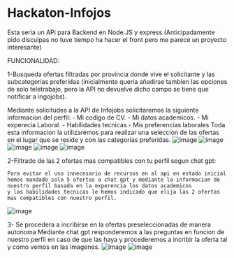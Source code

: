 # Hackaton-Infojos

Esta seria un APi para Backend en Node.JS y express.(Anticipadamente pido disculpas no tuve tiempo ha hacer el front pero me parece un proyecto interesante)

FUNCIONALIDAD:

1-Busqueda ofertas filtradas por provincia donde vive el solicitante y las subcategorias preferidas (inicialmente queria añadirse tambien las opciones de solo teletrabajo,
pero la API no devuelve dicho campo se tiene que notificar a ingojobs).

   Mediante solicitudes a la API de Infojobs solicitaremos la siguiente informacion del perfil:
      - Mi codigo de CV.
      - Mi datos academicos.
      - Mi experecia Laboral.
      - Habilidades tecnicas
      - Mis preferencias laborales
     Toda esta informacion la utilizaremos para realizar una seleccion de las ofertas en el lugar que se reside y con las categorias preferidas.
![image](https://github.com/AlvaroMartinFernandez/infojobs-hackaton/assets/91843474/8148e9f4-04e9-42bb-8ea4-a83aa3a54f74)
![image](https://github.com/AlvaroMartinFernandez/infojobs-hackaton/assets/91843474/c134a276-d084-43c7-97cc-b879803fef3f)
![image](https://github.com/AlvaroMartinFernandez/infojobs-hackaton/assets/91843474/e65fa25e-2ae2-457c-b4fa-40683a0b6190)
![image](https://github.com/AlvaroMartinFernandez/infojobs-hackaton/assets/91843474/7a68b7e2-7879-48f7-b7bc-4c5c6f983d47)
![image](https://github.com/AlvaroMartinFernandez/infojobs-hackaton/assets/91843474/643b3546-52b3-4236-bc4f-c52986f8acc8)



     
2-Filtrado de las 2 ofertas mas compatibles con tu perfil segun chat gpt:
  
    Para evitar el uso innecesario de recursos en al api en estado inicial hemos mandado solo 5 ofertas a chat gpt y mediante la informacion de nuestro perfil basada en la experencia los datos academicos
    y las habilidades tecnicas le hemos indicado que elija las 2 ofertas mas compatibles con nuestro perfil.
![image](https://github.com/AlvaroMartinFernandez/infojobs-hackaton/assets/91843474/a460761c-8693-4394-a218-9282e328f4c2)

3- Se procedera a incribirse en la ofertas preseleccionadas de manera autonoma
    Mediante chat gpt responderemos a las preguntas en funcion de nuestro perfil en caso de que las haya y procederemos a incribir la oferta tal y como vemos en las imagenes.
 ![image](https://github.com/AlvaroMartinFernandez/infojobs-hackaton/assets/91843474/003a9bb1-601d-4e8f-99e3-b7e937511ddc)
![image](https://github.com/AlvaroMartinFernandez/infojobs-hackaton/assets/91843474/6d205f74-9e3a-45a3-a581-a51c99a63f86)

